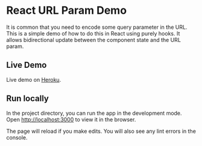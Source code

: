 # React URL Param Demo

It is common that you need to encode some query parameter in the URL.
This is a simple demo of how to do this in React using purely hooks.
It allows bidirectional update between the component state and the URL param.

## Live Demo

Live demo on [Heroku](https://react-url-param-demo.herokuapp.com/).

## Run locally

In the project directory, you can run the app in the development mode.
Open [http://localhost:3000](http://localhost:3000) to view it in the browser.

The page will reload if you make edits.
You will also see any lint errors in the console.
